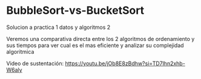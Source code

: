 # BubbleSort-vs-BucketSort
Solucion a practica 1 datos y algoritmos 2

Veremos una comparativa directa entre los 2 algoritmos de ordenamiento y sus tiempos para ver cual es el mas eficiente y analizar su complejidad algoritmica 

Video de sustentación: https://youtu.be/jOb8E8zBdhw?si=TD7lhn2xhb-W6aly
